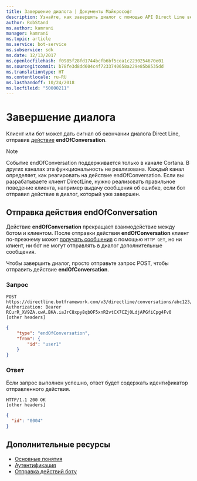 ```yaml
---
title: Завершение диалога | Документы Майкрософт
description: Узнайте, как завершить диалог с помощью API Direct Line версии 3.0.
author: RobStand
ms.author: kamrani
manager: kamrani
ms.topic: article
ms.service: bot-service
ms.subservice: sdk
ms.date: 12/13/2017
ms.openlocfilehash: f0985f28fd1744bcfb6bf5cea1c2230254670e01
ms.sourcegitcommit: b78fe3d8dd604c4f7233740658a229e85b8535dd
ms.translationtype: HT
ms.contentlocale: ru-RU
ms.lasthandoff: 10/24/2018
ms.locfileid: "50000211"
---
```

# <a name="end-a-conversation"></a>Завершение диалога

Клиент или бот может дать сигнал об окончании диалога Direct Line, отправив [действие](bot-framework-rest-connector-activities.md) **endOfConversation**. 

> [!NOTE] 
> Событие endOfConversation поддерживается только в канале Cortana. В других каналах эта функциональность не реализована. Каждый канал определяет, как реагировать на действие endOfConversation. Если вы разрабатываете клиент DirectLine, нужно реализовать правильное поведение клиента, например выдачу сообщения об ошибке, если бот отправил действие в диалог, который уже завершен.

## <a name="send-an-endofconversation-activity"></a>Отправка действия endOfConversation

Действие **endOfConversation** прекращает взаимодействие между ботом и клиентом. После отправки действия **endOfConversation** клиент по-прежнему может [получать сообщения](bot-framework-rest-direct-line-3-0-receive-activities.md#http-get) с помощью `HTTP GET`, но ни клиент, ни бот не могут отправлять в диалог дополнительные сообщения. 

Чтобы завершить диалог, просто отправьте запрос POST, чтобы отправить действие **endOfConversation**.

### <a name="request"></a>Запрос

```http
POST https://directline.botframework.com/v3/directline/conversations/abc123/activities
Authorization: Bearer RCurR_XV9ZA.cwA.BKA.iaJrC8xpy8qbOF5xnR2vtCX7CZj0LdjAPGfiCpg4Fv0
[other headers]
```

```json
{
    "type": "endOfConversation",
    "from": {
        "id": "user1"
    }
}
```

### <a name="response"></a>Ответ

Если запрос выполнен успешно, ответ будет содержать идентификатор отправленного действия.

```http
HTTP/1.1 200 OK
[other headers]
```

```json
{
  "id": "0004"
}
```

## <a name="additional-resources"></a>Дополнительные ресурсы

- [Основные понятия](bot-framework-rest-direct-line-3-0-concepts.md)
- [Аутентификация](bot-framework-rest-direct-line-3-0-authentication.md)
- [Отправка действий боту](bot-framework-rest-direct-line-3-0-send-activity.md)
